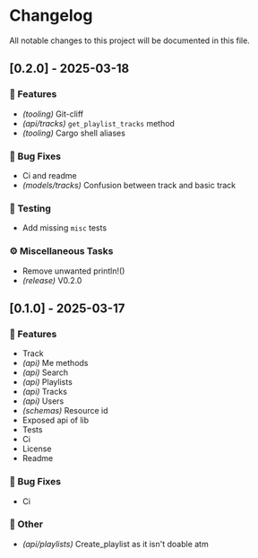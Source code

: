 # Changelog

All notable changes to this project will be documented in this file.

## [0.2.0] - 2025-03-18

### 🚀 Features

- *(tooling)* Git-cliff
- *(api/tracks)* `get_playlist_tracks` method
- *(tooling)* Cargo shell aliases

### 🐛 Bug Fixes

- Ci and readme
- *(models/tracks)* Confusion between track and basic track

### 🧪 Testing

- Add missing `misc` tests

### ⚙️ Miscellaneous Tasks

- Remove unwanted println!()
- *(release)* V0.2.0

## [0.1.0] - 2025-03-17

### 🚀 Features

- Track
- *(api)* Me methods
- *(api)* Search
- *(api)* Playlists
- *(api)* Tracks
- *(api)* Users
- *(schemas)* Resource id
- Exposed api of lib
- Tests
- Ci
- License
- Readme

### 🐛 Bug Fixes

- Ci

### 💼 Other

- *(api/playlists)* Create_playlist as it isn't doable atm

<!-- generated by git-cliff -->
